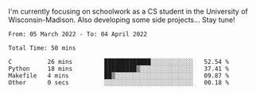 

I'm currently focusing on schoolwork as a CS student in the University of Wisconsin-Madison.
Also developing some side projects...
Stay tune!

<!--START_SECTION:waka-->

```text
From: 05 March 2022 - To: 04 April 2022

Total Time: 50 mins

C          26 mins         █████████████░░░░░░░░░░░░   52.54 %
Python     18 mins         █████████▒░░░░░░░░░░░░░░░   37.41 %
Makefile   4 mins          ██▒░░░░░░░░░░░░░░░░░░░░░░   09.87 %
Other      0 secs          ░░░░░░░░░░░░░░░░░░░░░░░░░   00.18 %
```

<!--END_SECTION:waka-->
